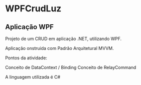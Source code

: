 # WPFCrudLuz

## Aplicação WPF

Projeto de um CRUD em aplicação .NET, utilizando WPF.

Aplicação onstruida com Padrão Arquitetural MVVM. 


Pontos da atividade: 


Conceito de DataContext / Binding
Conceito de RelayCommand


A linguagem utilizada é C#
